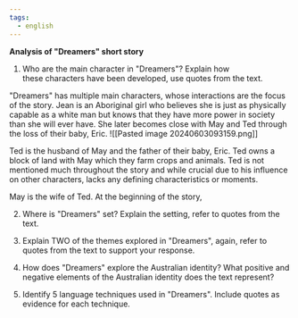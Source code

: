 ```yaml
---
tags:
  - english
---
```

**Analysis of "Dreamers" short story**

1. Who are the main character in "Dreamers"? Explain how these characters have been developed, use quotes from the text.

"Dreamers" has multiple main characters, whose interactions are the focus of the story.  Jean is an Aboriginal girl who believes she is just as physically capable as a white man but knows that they have more power in society than she will ever have. She later becomes close with May and Ted through the loss of their baby, Eric. 
![[Pasted image 20240603093159.png]]

Ted is the husband of May and the father of their baby, Eric. Ted owns a block of land with May which they farm crops and animals. Ted is not mentioned much throughout the story and while crucial due to his influence on other characters, lacks any defining characteristics or moments. 

May is the wife of Ted. At the beginning of the story, 

2. Where is "Dreamers" set? Explain the setting, refer to quotes from the text.


3. Explain TWO of the themes explored in "Dreamers", again, refer to quotes from the text to support your response.


4. How does "Dreamers" explore the Australian identity? What positive and negative elements of the Australian identity does the text represent?


5. Identify 5 language techniques used in "Dreamers". Include quotes as evidence for each technique.